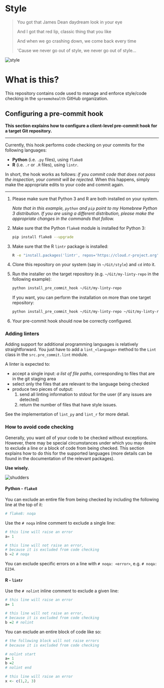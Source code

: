 # Style
> You got that James Dean daydream look in your eye
>
> And I got that red lip, classic thing that you like
>
> And when we go crashing down, we come back every time
>
> 'Cause we never go out of style, we never go out of style...

![style](http://teenageoracle.weebly.com/uploads/5/0/3/4/50348443/ezgif-2-9e4c6f0617_orig.gif)

# What is this?
This repository contains code used to manage and enforce style/code checking in the `spreemohealth` GitHub organization.

## Configuring a pre-commit hook
**This section explains how to configure a client-level pre-commit hook for a target Git repository.**

---

Currently, this hook performs code checking on your commits for the following languages:
- **Python** (i.e. `.py` files), using `flake8`
- **R** (i.e. `.r` or `.R` files), using `lintr`.

In short, the hook works as follows: *if you commit code that does not pass the inspection, your commit will be rejected.*
When this happens, simply make the appropriate edits to your code and commit again.

---

1. Please make sure that Python 3 and R are both installed on your system.

   *Note that in this example, `python` and `pip` point to my Homebrew Python 3 distribution.*
   *If you are using a different distribution, please make the appropriate changes in the commands that follow.*

2. Make sure that the Python `flake8` module is installed for Python 3:
   ```bash
   pip install flake8 --upgrade
   ```

3. Make sure that the R `lintr` package is installed:
   ```bash
   R -e "install.packages('lintr', repos='https://cloud.r-project.org')"
   ```

4. Clone this repository on your system (say in `~/Git/style`) and `cd` into it.

5. Run the installer on the target repository (e.g. `~/Git/my-linty-repo` in the following example):
   ```bash
   python install_pre_commit_hook ~/Git/my-linty-repo
   ```

   If you want, you can perform the installation on more than one target repository:
   ```bash
   python install_pre_commit_hook ~/Git/my-linty-repo ~/Git/my-linty-repo2 ... 
   ```

6. Your pre-commit hook should now be correctly configured.

### Adding linters
Adding support for additional programming languages is relatively straightforward.
You just have to add a `lint_<language>` method to the `Lint` class in the `src.pre_commit.lint` module.

A linter is expected to:
- accept a single input: *a list of file paths*, corresponding to files that are in the git staging area
- select only the files that are relevant to the language being checked
- produce two pieces of output:
   1. send all linting information to stdout for the user (if any issues are detected)
   2. return the number of files that have style issues.

See the implementation of `lint_py` and `lint_r` for more detail.

### How to avoid code checking
Generally, you want *all* of your code to be checked without exceptions.
However, there may be special circumstances under which you may desire to exclude a line or a block of code from being checked.
This section explains how to do this for the supported languages (more details can be found in the documentation of the relevant packages).

**Use wisely.**

![shudders](https://media.giphy.com/media/3orieQK00Z7KbsPvnG/giphy.gif)

#### Python - `flake8`
You can exclude an entire file from being checked by including the following line at the top of it:
```python
# flake8: noqa
```

Use the `# noqa` inline comment to exclude a single line:
```python
# this line will raise an error
a= 1 

# this line will not raise an error,
# because it is excluded from code checking
b =2 # noqa
```

You can exclude specific errors on a line with `# noqa: <error>`, e.g. `# noqa: E234`.

#### R - `lintr`
Use the `# nolint` inline comment to exclude a given line:
```R
# this line will raise an error
a= 1

# this line will not raise an error,
# because it is excluded from code checking
b =2 # nolint
```

You can exclude an entire block of code like so:
```R
# the following block will not raise errors
# because it is excluded from code checking

# nolint start
a= 1
b =2
# nolint end

# this line will raise an error
x <- c(1,2, 3)
```

